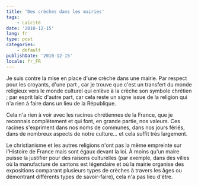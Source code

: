 ```yaml
---
title: 'Des crèches dans les mairies'
tags:
    - Laïcité
date: '2010-12-15'
lang: fr
type: post
categories:
    - default
publishDate: '2010-12-15'
locale: fr_FR
---
```


Je suis contre la mise en place d'une crèche dans une mairie. Par respect pour les croyants, d'une part , car je trouve que c'est un transfert du monde religieux vers le monde culturel qui enlève à la crèche son symbole chrétien ; par esprit laïc d'autre part, car cela reste un signe issue de la religion qui n'a rien à faire dans un lieu de la République.

Cela n'a rien à voir avec les racines chrétiennes de la France, que je reconnais complètement et qui font, en grande partie, nos valeurs. Ces racines s'expriment dans nos noms de communes, dans nos jours fériés, dans de nombreux aspects de notre culture... et cela suffit très largement.

Le christianisme et les autres religions n'ont pas la même empreinte sur l'Histoire de France mais sont égaux devant la loi. À moins qu'un maire puisse la justifier pour des raisons culturelles (par exemple, dans des villes où la manufacture de santons est légendaire et où la mairie organise des expositions comparant plusieurs types de crèches à travers les âges ou démontrant différents types de savoir-faire), cela n'a pas lieu d'être.
